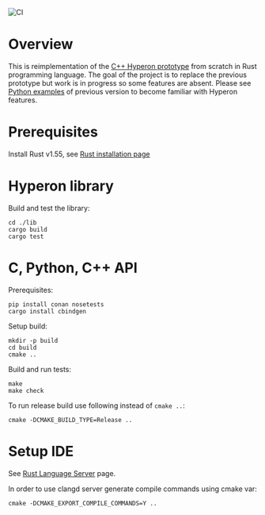 ![CI](https://github.com/trueagi-io/hyperon-experimental/actions/workflows/ci.yml/badge.svg)

# Overview

This is reimplementation of the [C++ Hyperon prototype](https://github.com/trueagi-io/hyperon) from scratch in Rust programming language.
The goal of the project is to replace the previous prototype but work is in progress so some features are absent.
Please see [Python examples](https://github.com/trueagi-io/hyperon/tree/master/python/tests) of previous version to become familiar with Hyperon features.

# Prerequisites

Install Rust v1.55, see [Rust installation
page](https://www.rust-lang.org/tools/install)

# Hyperon library

Build and test the library:
```
cd ./lib
cargo build
cargo test
```

# C, Python, C++ API

Prerequisites:
```
pip install conan nosetests
cargo install cbindgen
```

Setup build:
```
mkdir -p build
cd build
cmake ..
```

Build and run tests:
```
make
make check
```

To run release build use following instead of `cmake ..`:
```
cmake -DCMAKE_BUILD_TYPE=Release ..
```

# Setup IDE

See [Rust Language Server](https://github.com/rust-lang/rls) page.

In order to use clangd server generate compile commands using cmake var:
```
cmake -DCMAKE_EXPORT_COMPILE_COMMANDS=Y ..
```
